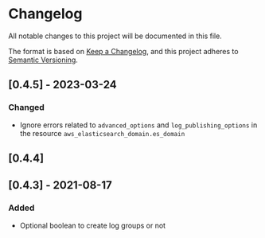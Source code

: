 # Changelog

All notable changes to this project will be documented in this file.

The format is based on [Keep a Changelog](https://keepachangelog.com/en/1.0.0/),
and this project adheres to [Semantic Versioning](https://semver.org/spec/v2.0.0.html).

## [0.4.5] - 2023-03-24

### Changed

- Ignore errors related to `advanced_options` and `log_publishing_options` in the resource `aws_elasticsearch_domain.es_domain`

## [0.4.4]

## [0.4.3] - 2021-08-17

### Added

-  Optional boolean to create log groups or not
